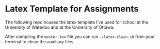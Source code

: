 # Latex Template for Assignments

The following repo houses the latex template I've used for school at the University of Waterloo and at the University of Ottawa.

After compiling the `master.tex` file you can run `./latex-clean.sh` from your terminal to clean the auxiliary files.
